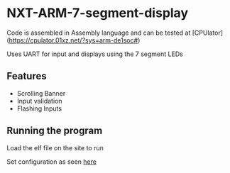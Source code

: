 # NXT-ARM-7-segment-display

Code is assembled in Assembly language and can be tested at [CPUlator] (https://cpulator.01xz.net/?sys=arm-de1soc#)

Uses UART for input and displays using the 7 segment LEDs


## Features

* Scrolling Banner
* Input validation
* Flashing Inputs

## Running the program
Load the elf file on the site to run

Set configuration as seen [here](https://github.com/tcwan/nxos-sim/blob/master/guides/CPUlator-setup.md#launch-cpulator)

